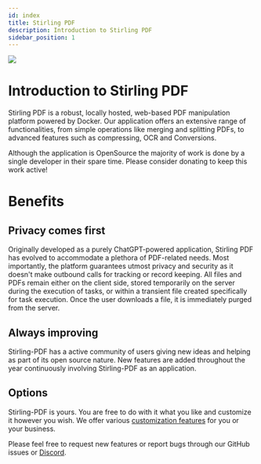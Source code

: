 ```yaml
---
id: index
title: Stirling PDF
description: Introduction to Stirling PDF
sidebar_position: 1
---
```


![](https://raw.githubusercontent.com/Stirling-Tools/Stirling-PDF/main/docs/stirling.png)

# Introduction to Stirling PDF

Stirling PDF is a robust, locally hosted, web-based PDF manipulation platform powered by Docker. Our application offers an extensive range of functionalities, from simple operations like merging and splitting PDFs, to advanced features such as compressing, OCR and Conversions. 

Although the application is OpenSource the majority of work is done by a single developer in their spare time. Please consider donating to keep this work active!

# Benefits  

## Privacy comes first
Originally developed as a purely ChatGPT-powered application, Stirling PDF has evolved to accommodate a plethora of PDF-related needs. Most importantly, the platform guarantees utmost privacy and security as it doesn't make outbound calls for tracking or record keeping. All files and PDFs remain either on the client side, stored temporarily on the server during the execution of tasks, or within a transient file created specifically for task execution. Once the user downloads a file, it is immediately purged from the server.


## Always improving
Stirling-PDF has a active community of users giving new ideas and helping as part of its open source nature. New features are added throughout the year continuously involving Stirling-PDF as an application.

## Options
Stirling-PDF is yours.
You are free to do with it what you like and customize it however you wish. We offer various [customization features](http://TODO) for you or your business. 


Please feel free to request new features or report bugs through our GitHub issues or [Discord](https://discord.gg/Cn8pWhQRxZ).
